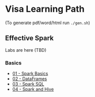 <link rel='stylesheet' href='assets/css/main.css'/>

# Visa Learning Path

(To generate pdf/word/html run `./gen.sh`)

## Effective Spark

Labs are here (TBD)

### Basics

- [01 - Spark Basics](01-Spark-Basics.md)
- [02 - DataFrames](02-Spark-DataFrames.md)
- [03 - Spark SQL](03-Spark-SQL.md)
- [04 - Spark and Hive](04-Spark-Hive.md)
